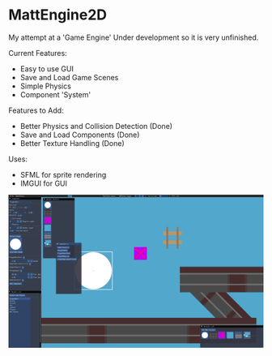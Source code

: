 # MattEngine2D

My attempt at a 'Game Engine'
Under development so it is very unfinished.

Current Features: 
  -  Easy to use GUI
  -  Save and Load Game Scenes
  -  Simple Physics
  -  Component 'System'

Features to Add: 
  -  Better Physics and Collision Detection (Done)
  -  Save and Load Components (Done)
  -  Better Texture Handling (Done)

Uses:
  - SFML for sprite rendering
  - IMGUI for GUI

![Demo Pic](https://github.com/MattM164/MattEngine2D/blob/master/DemoPicture.PNG?raw=true)